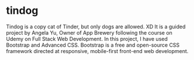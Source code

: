 # tindog
Tindog is a copy cat of Tinder, but only dogs are allowed. XD It is a guided project by Angela Yu, Owner of App Brewery following the course on Udemy on Full Stack Web Development. In this project, I have used Bootstrap and Advanced CSS. Bootstrap is a free and open-source CSS framework directed at responsive, mobile-first front-end web development.
